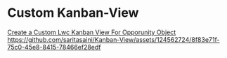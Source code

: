 # Custom Kanban-View
[Create a Custom Lwc Kanban View For Opporunity Object
](https://github.com/saritasaini/Kanban-View/assets/124562724/8f83e71f-75c0-45e8-8415-78466ef28edf)https://github.com/saritasaini/Kanban-View/assets/124562724/8f83e71f-75c0-45e8-8415-78466ef28edf
